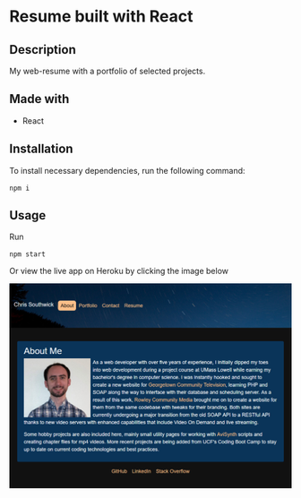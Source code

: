 # Resume built with React

## Description

My web-resume with a portfolio of selected projects.

## Made with
- React

## Installation

To install necessary dependencies, run the following command:

```
npm i
```

## Usage

Run
```
npm start
```

Or view the live app on Heroku by clicking the image below

[![React resume](./react-resume.png)](https://csouthwick.github.io/react-portfolio/)
